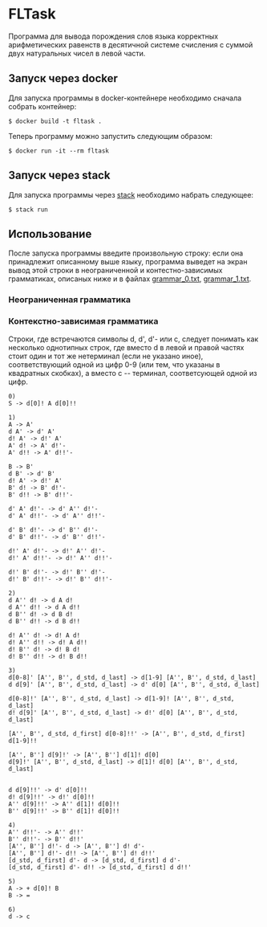 # FLTask
Программа для вывода порождения слов языка корректных арифметических равенств в
десятичной системе счисления с суммой двух натуральных чисел в левой части.

## Запуск через docker
Для запуска программы в docker-контейнере необходимо сначала собрать контейнер:

```
$ docker build -t fltask .
```

Теперь программу можно запустить следующим образом:

```
$ docker run -it --rm fltask
```

## Запуск через stack

Для запуска программы через
[stack](https://docs.haskellstack.org/en/stable/README/) необходимо набрать
следующее:

```
$ stack run
```

## Использование
После запуска программы введите произвольную строку: если она принадлежит
описанному выше языку, программа выведет на экран вывод этой строки в
неограниченной и контестно-зависимых грамматиках, описаных ниже и в файлах
[grammar_0.txt](https://github.com/SergeyKuz1001/FLTask/blob/master/grammar_0.txt),
[grammar_1.txt](https://github.com/SergeyKuz1001/FLTask/blob/master/grammar_1.txt).

### Неограниченная грамматика

<!-- TODO -->

### Контекстно-зависимая грамматика
Строки, где встречаются символы d, d', d'- или c,  следует понимать как
несколько однотипных строк, где вместо d в левой и правой частях стоит один и
тот же нетерминал (если не указано иное), соответствующий одной из цифр 0-9
(или тем, что указаны в квадратных скобках), а вместо c -- терминал,
соответсующей одной из цифр.
```
0)
S -> d[0]! A d[0]!!

1)
A -> A'
d A' -> d' A'
d! A' -> d!' A'
A' d! -> A' d!'-
A' d!! -> A' d!!'-

B -> B'
d B' -> d' B'
d! A' -> d!' A'
B' d! -> B' d!'-
B' d!! -> B' d!!'-

d' A' d!'- -> d' A'' d!'-
d' A' d!!'- -> d' A'' d!!'-

d' B' d!'- -> d' B'' d!'-
d' B' d!!'- -> d' B'' d!!'-

d!' A' d!'- -> d!' A'' d!'-
d!' A' d!!'- -> d!' A'' d!!'-

d!' B' d!'- -> d!' B'' d!'-
d!' B' d!!'- -> d!' B'' d!!'-

2)
d A'' d! -> d A d!
d A'' d!! -> d A d!!
d B'' d! -> d B d!
d B'' d!! -> d B d!!

d! A'' d! -> d! A d!
d! A'' d!! -> d! A d!!
d! B'' d! -> d! B d!
d! B'' d!! -> d! B d!!

3)
d[0-8]' [A'', B'', d_std, d_last] -> d[1-9] [A'', B'', d_std, d_last]
d d[9]' [A'', B'', d_std, d_last] -> d' d[0] [A'', B'', d_std, d_last]

d[0-8]!' [A'', B'', d_std, d_last] -> d[1-9]! [A'', B'', d_std, d_last]
d! d[9]' [A'', B'', d_std, d_last] -> d!' d[0] [A'', B'', d_std, d_last]

[A'', B'', d_std, d_first] d[0-8]!!' -> [A'', B'', d_std, d_first] d[1-9]!!

[A'', B''] d[9]!' -> [A'', B''] d[1]! d[0]
d[9]!' [A'', B'', d_std, d_last] -> d[1]! d[0] [A'', B'', d_std, d_last]


d d[9]!!' -> d' d[0]!!
d! d[9]!!' -> d!' d[0]!!
A'' d[9]!!' -> A'' d[1]! d[0]!!
B'' d[9]!!' -> B'' d[1]! d[0]!!

4)
A'' d!!'- -> A'' d!!'
B'' d!!'- -> B'' d!!'
[A'', B''] d!'- d -> [A'', B''] d! d'-
[A'', B''] d!'- d!! -> [A'', B''] d! d!!'
[d_std, d_first] d'- d -> [d_std, d_first] d d'-
[d_std, d_first] d'- d!! -> [d_std, d_first] d d!!'

5)
A -> + d[0]! B
B -> =

6)
d -> c
```
